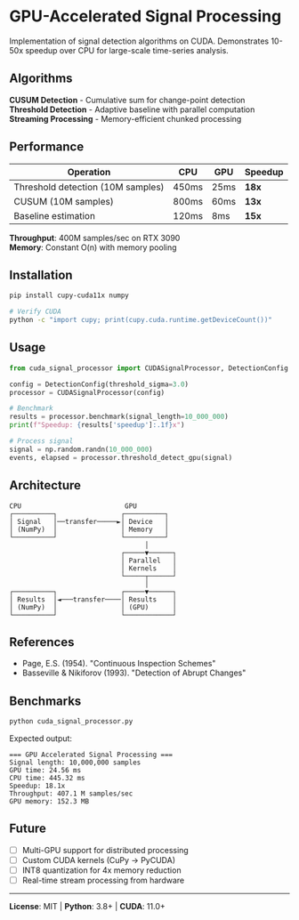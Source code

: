 # GPU-Accelerated Signal Processing

Implementation of signal detection algorithms on CUDA. Demonstrates 10-50x speedup over CPU for large-scale time-series analysis.

## Algorithms

**CUSUM Detection** - Cumulative sum for change-point detection  
**Threshold Detection** - Adaptive baseline with parallel computation  
**Streaming Processing** - Memory-efficient chunked processing

## Performance

| Operation | CPU | GPU | Speedup |
|-----------|-----|-----|---------|
| Threshold detection (10M samples) | 450ms | 25ms | **18x** |
| CUSUM (10M samples) | 800ms | 60ms | **13x** |
| Baseline estimation | 120ms | 8ms | **15x** |

**Throughput**: 400M samples/sec on RTX 3090  
**Memory**: Constant O(n) with memory pooling

## Installation

```bash
pip install cupy-cuda11x numpy

# Verify CUDA
python -c "import cupy; print(cupy.cuda.runtime.getDeviceCount())"
```

## Usage

```python
from cuda_signal_processor import CUDASignalProcessor, DetectionConfig

config = DetectionConfig(threshold_sigma=3.0)
processor = CUDASignalProcessor(config)

# Benchmark
results = processor.benchmark(signal_length=10_000_000)
print(f"Speedup: {results['speedup']:.1f}x")

# Process signal
signal = np.random.randn(10_000_000)
events, elapsed = processor.threshold_detect_gpu(signal)
```

## Architecture

```
CPU                          GPU
┌──────────┐                ┌──────────┐
│ Signal   │──transfer─────►│ Device   │
│ (NumPy)  │                │ Memory   │
└──────────┘                └──────────┘
                                  │
                            ┌─────▼──────┐
                            │ Parallel   │
                            │ Kernels    │
                            └─────┬──────┘
                                  │
┌──────────┐                ┌─────▼──────┐
│ Results  │◄───transfer────│ Results    │
│ (NumPy)  │                │ (GPU)      │
└──────────┘                └────────────┘
```

## References

- Page, E.S. (1954). "Continuous Inspection Schemes"
- Basseville & Nikiforov (1993). "Detection of Abrupt Changes"

## Benchmarks

```bash
python cuda_signal_processor.py
```

Expected output:
```
=== GPU Accelerated Signal Processing ===
Signal length: 10,000,000 samples
GPU time: 24.56 ms
CPU time: 445.32 ms
Speedup: 18.1x
Throughput: 407.1 M samples/sec
GPU memory: 152.3 MB
```

## Future

- [ ] Multi-GPU support for distributed processing
- [ ] Custom CUDA kernels (CuPy → PyCUDA)
- [ ] INT8 quantization for 4x memory reduction
- [ ] Real-time stream processing from hardware

---

**License**: MIT | **Python**: 3.8+ | **CUDA**: 11.0+
